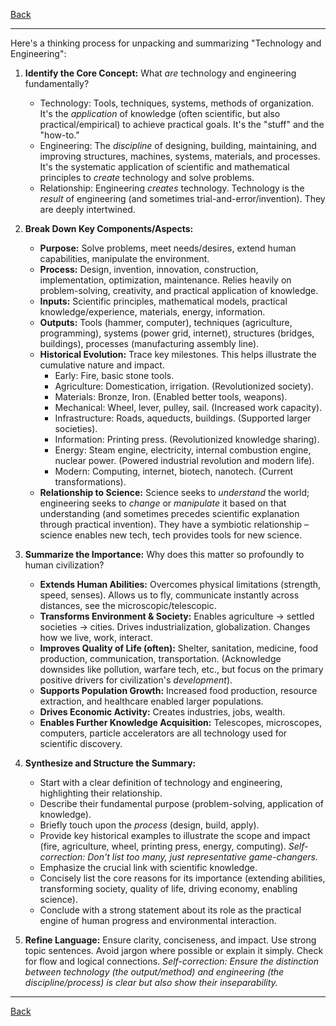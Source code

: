 [Back](README.md)

---

Here's a thinking process for unpacking and summarizing "Technology and Engineering":

1.  **Identify the Core Concept:** What *are* technology and engineering fundamentally?
    *   Technology: Tools, techniques, systems, methods of organization. It's the *application* of knowledge (often scientific, but also practical/empirical) to achieve practical goals. It's the "stuff" and the "how-to."
    *   Engineering: The *discipline* of designing, building, maintaining, and improving structures, machines, systems, materials, and processes. It's the systematic application of scientific and mathematical principles to *create* technology and solve problems.
    *   Relationship: Engineering *creates* technology. Technology is the *result* of engineering (and sometimes trial-and-error/invention). They are deeply intertwined.

2.  **Break Down Key Components/Aspects:**
    *   **Purpose:** Solve problems, meet needs/desires, extend human capabilities, manipulate the environment.
    *   **Process:** Design, invention, innovation, construction, implementation, optimization, maintenance. Relies heavily on problem-solving, creativity, and practical application of knowledge.
    *   **Inputs:** Scientific principles, mathematical models, practical knowledge/experience, materials, energy, information.
    *   **Outputs:** Tools (hammer, computer), techniques (agriculture, programming), systems (power grid, internet), structures (bridges, buildings), processes (manufacturing assembly line).
    *   **Historical Evolution:** Trace key milestones. This helps illustrate the cumulative nature and impact.
        *   Early: Fire, basic stone tools.
        *   Agriculture: Domestication, irrigation. (Revolutionized society).
        *   Materials: Bronze, Iron. (Enabled better tools, weapons).
        *   Mechanical: Wheel, lever, pulley, sail. (Increased work capacity).
        *   Infrastructure: Roads, aqueducts, buildings. (Supported larger societies).
        *   Information: Printing press. (Revolutionized knowledge sharing).
        *   Energy: Steam engine, electricity, internal combustion engine, nuclear power. (Powered industrial revolution and modern life).
        *   Modern: Computing, internet, biotech, nanotech. (Current transformations).
    *   **Relationship to Science:** Science seeks to *understand* the world; engineering seeks to *change* or *manipulate* it based on that understanding (and sometimes precedes scientific explanation through practical invention). They have a symbiotic relationship – science enables new tech, tech provides tools for new science.

3.  **Summarize the Importance:** Why does this matter so profoundly to human civilization?
    *   **Extends Human Abilities:** Overcomes physical limitations (strength, speed, senses). Allows us to fly, communicate instantly across distances, see the microscopic/telescopic.
    *   **Transforms Environment & Society:** Enables agriculture -> settled societies -> cities. Drives industrialization, globalization. Changes how we live, work, interact.
    *   **Improves Quality of Life (often):** Shelter, sanitation, medicine, food production, communication, transportation. (Acknowledge downsides like pollution, warfare tech, etc., but focus on the primary positive drivers for civilization's *development*).
    *   **Supports Population Growth:** Increased food production, resource extraction, and healthcare enabled larger populations.
    *   **Drives Economic Activity:** Creates industries, jobs, wealth.
    *   **Enables Further Knowledge Acquisition:** Telescopes, microscopes, computers, particle accelerators are all technology used for scientific discovery.

4.  **Synthesize and Structure the Summary:**
    *   Start with a clear definition of technology and engineering, highlighting their relationship.
    *   Describe their fundamental purpose (problem-solving, application of knowledge).
    *   Briefly touch upon the *process* (design, build, apply).
    *   Provide key historical examples to illustrate the scope and impact (fire, agriculture, wheel, printing press, energy, computing). *Self-correction: Don't list too many, just representative game-changers.*
    *   Emphasize the crucial link with scientific knowledge.
    *   Concisely list the core reasons for its importance (extending abilities, transforming society, quality of life, driving economy, enabling science).
    *   Conclude with a strong statement about its role as the practical engine of human progress and environmental interaction.

5.  **Refine Language:** Ensure clarity, conciseness, and impact. Use strong topic sentences. Avoid jargon where possible or explain it simply. Check for flow and logical connections. *Self-correction: Ensure the distinction between technology (the output/method) and engineering (the discipline/process) is clear but also show their inseparability.*

---

[Back](README.md)
